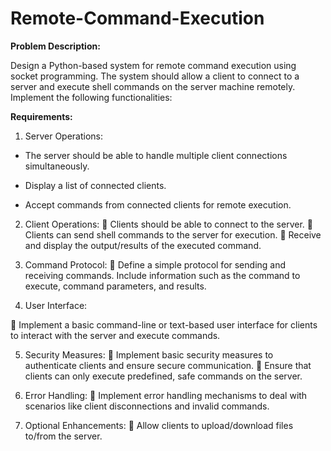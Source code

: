 # Remote-Command-Execution
**Problem Description:**

Design a Python-based system for remote command execution using socket programming. The system should allow a client to connect to a server and execute shell commands on the server machine remotely. Implement the following functionalities:

**Requirements:**

1. Server Operations:

- The server should be able to handle multiple client connections simultaneously.
  
- Display a list of connected clients.
- Accept commands from connected clients for remote execution.
2. Client Operations:
 Clients should be able to connect to the server.
 Clients can send shell commands to the server for execution.
 Receive and display the output/results of the executed command.
3. Command Protocol:
 Define a simple protocol for sending and receiving commands. Include information
such as the command to execute, command parameters, and results.

4. User Interface:

 Implement a basic command-line or text-based user interface for clients to interact
with the server and execute commands.

5. Security Measures:
 Implement basic security measures to authenticate clients and ensure secure
communication.
 Ensure that clients can only execute predefined, safe commands on the server.
6. Error Handling:
 Implement error handling mechanisms to deal with scenarios like client
disconnections and invalid commands.

7. Optional Enhancements:
 Allow clients to upload/download files to/from the server.
